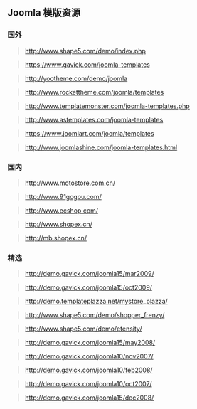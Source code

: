 ## Joomla 模版资源

### 国外

> <http://www.shape5.com/demo/index.php>

> <https://www.gavick.com/joomla-templates>

> <http://yootheme.com/demo/joomla>

> <http://www.rockettheme.com/joomla/templates>

> <http://www.templatemonster.com/joomla-templates.php>

> <http://www.astemplates.com/joomla-templates>

> <https://www.joomlart.com/joomla/templates>

> <http://www.joomlashine.com/joomla-templates.html>

### 国内

> <http://www.motostore.com.cn/>

> <http://www.91gogou.com/>

> <http://www.ecshop.com/>

> <http://www.shopex.cn/>

> <http://mb.shopex.cn/>


### 精选

> <http://demo.gavick.com/joomla15/mar2009/>

> <http://demo.gavick.com/joomla15/oct2009/>

> <http://demo.templateplazza.net/mystore_plazza/>

> <http://www.shape5.com/demo/shopper_frenzy/>

> <http://www.shape5.com/demo/etensity/>

> <http://demo.gavick.com/joomla15/may2008/>

> <http://demo.gavick.com/joomla10/nov2007/>

> <http://demo.gavick.com/joomla10/feb2008/>

> <http://demo.gavick.com/joomla10/oct2007/>

> <http://demo.gavick.com/joomla15/dec2008/>